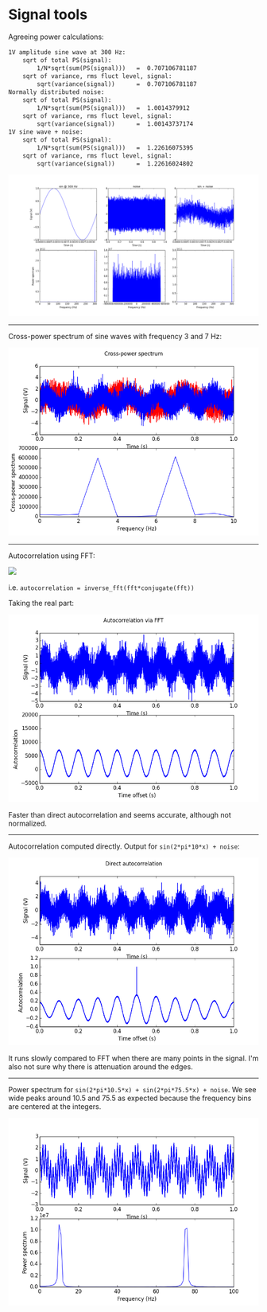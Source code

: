 Signal tools
============

Agreeing power calculations:

    1V amplitude sine wave at 300 Hz:
        sqrt of total PS(signal):
            1/N*sqrt(sum(PS(signal)))   =  0.707106781187
        sqrt of variance, rms fluct level, signal:
            sqrt(variance(signal))      =  0.707106781187
    Normally distributed noise:
        sqrt of total PS(signal):
            1/N*sqrt(sum(PS(signal)))   =  1.0014379912
        sqrt of variance, rms fluct level, signal:
            sqrt(variance(signal))      =  1.00143737174
    1V sine wave + noise:
        sqrt of total PS(signal):
            1/N*sqrt(sum(PS(signal)))   =  1.22616075395
        sqrt of variance, rms fluct level, signal:
            sqrt(variance(signal))      =  1.22616024802

![](resources/fourier_ps.png)

---

Cross-power spectrum of sine waves with frequency 3 and 7 Hz:

![](resources/cross_power.png)

---

Autocorrelation using FFT:

![](http://mathworld.wolfram.com/images/equations/FourierTransform/NumberedEquation3.gif)

i.e. `autocorrelation = inverse_fft(fft*conjugate(fft))`

Taking the real part:

![](resources/fft_a_corr.png)

Faster than direct autocorrelation and seems accurate, although not normalized.

---

Autocorrelation computed directly. Output for `sin(2*pi*10*x) + noise`:

![](resources/a_corr.png)

It runs slowly compared to FFT when there are many points in the signal. I'm also not sure why there is attenuation around the edges.

---

Power spectrum for `sin(2*pi*10.5*x) + sin(2*pi*75.5*x) + noise`. We see wide peaks around 10.5 and 75.5 as expected because the frequency bins are centered at the integers.

![](resources/ps.png)
